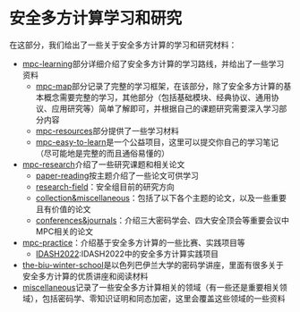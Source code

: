 # 安全多方计算学习和研究

在这部分，我们给出了一些关于安全多方计算的学习和研究材料：
+ [mpc-learning](https://github.com/Stu-Yang/HITSZ-SecurityGroup-MPC/tree/main/mpc/mpc-learning)部分详细介绍了安全多方计算的学习路线，并给出了一些学习资料
  + [mpc-map](https://github.com/Stu-Yang/HITSZ-SecurityGroup-MPC/tree/main/mpc/mpc-learning/mpc-map)部分记录了完整的学习框架，在该部分，除了安全多方计算的基本概念需要完整的学习，其他部分（包括基础模块、经典协议、通用协议、应用研究等）简单了解即可，并根据自己的课题研究需要深入学习部分内容
  + [mpc-resources](https://github.com/Stu-Yang/HITSZ-SecurityGroup-MPC/tree/main/mpc/mpc-learning/mpc-resources)部分提供了一些学习材料
  + [mpc-easy-to-learn](https://github.com/Stu-Yang/HITSZ-SecurityGroup-MPC/tree/main/mpc/mpc-learning/mpc-easy-to-learn)是一个公益项目，这里可以提交你自己的学习笔记（尽可能地是完整的而且通俗易懂的）
+ [mpc-research](https://github.com/Stu-Yang/HITSZ-SecurityGroup-MPC/tree/main/mpc/mpc-research)介绍了一些研究课题和相关论文
  + [paper-reading](https://github.com/Stu-Yang/HITSZ-SecurityGroup-MPC/tree/main/mpc/mpc-research/paper-reading)按主题介绍了一些论文可供学习
  + [research-field](https://github.com/Stu-Yang/HITSZ-SecurityGroup-MPC/tree/main/mpc/mpc-research/research-field)：安全组目前的研究方向
  + [collection&miscellaneous](https://github.com/Stu-Yang/HITSZ-SecurityGroup-MPC/tree/main/mpc/mpc-research/collection%26miscellaneous)：包括了以下各个主题的论文，以及一些重要且有价值的论文
  + [conferences&journals](https://github.com/Stu-Yang/HITSZ-SecurityGroup-MPC/tree/main/mpc/mpc-research/conferences%26journals)：介绍三大密码学会、四大安全顶会等重要会议中MPC相关的论文
+ [mpc-practice](https://github.com/Stu-Yang/HITSZ-SecurityGroup-MPC/tree/main/mpc/mpc-practice)：介绍基于安全多方计算的一些比赛、实践项目等
  + [IDASH2022](https://github.com/Stu-Yang/HITSZ-SecurityGroup-MPC/tree/main/mpc/mpc-practice#idash2022):IDASH2022中的安全多方计算实践项目
+ [the-biu-winter-school](https://github.com/Stu-Yang/HITSZ-SecurityGroup-MPC/tree/main/mpc/the-biu-winter-school)是以色列巴伊兰大学的密码学讲座，里面有很多关于安全多方计算的优质讲座和阅读材料
+ [miscellaneous](https://github.com/Stu-Yang/HITSZ-SecurityGroup-MPC/tree/main/mpc/miscellaneous)记录了一些安全多方计算相关的领域（有一些还是重要相关领域），包括密码学、零知识证明和同态加密，这里会覆盖这些领域的一些资料
